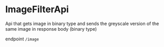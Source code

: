 # ImageFilterApi
Api that gets image in binary type and sends the greyscale version of the same image in response body (binary type)

endpoint
`
/image
`

